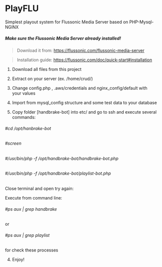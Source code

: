 # PlayFLU
Simplest playout system for Flussonic Media Server based on PHP-Mysql-NGINX 

##### Make sure the Flussonic Media Server already installed!
> Download it from: https://flussonic.com/flussonic-media-server

> Installation guide: https://flussonic.com/doc/quick-start#installation


1. Download all files from this project

2. Extract on your server (ex. /home/crud/)

3. Change config.php , .aws/credentials and nginx_config/default with your values

4. Import from mysql_config structure and some test data to your database

5. Copy folder [handbrake-bot] into etc/ and go to ssh and execute several commands:
###### #cd /opt/hanbrake-bot
###### #screen
###### #/usr/bin/php -f /opt/handbrake-bot/handbrake-bot.php
###### #/usr/bin/php -f /opt/handbrake-bot/playlist-bot.php

Close terminal and open try again:

Execute from command line:
###### #ps aux | grep handbrake 
or 
###### #ps aux | grep playlist 

for check these processes



4. Enjoy!
